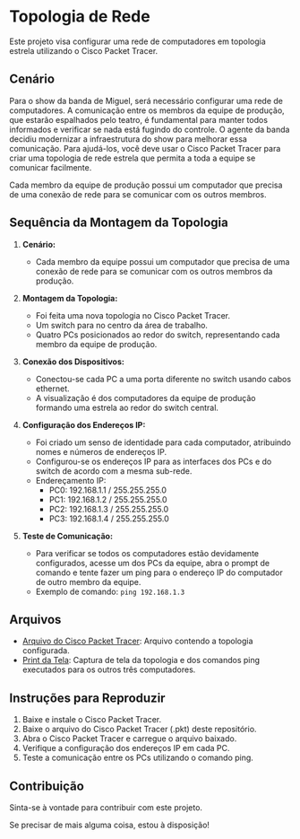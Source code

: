 # Topologia de Rede

Este projeto visa configurar uma rede de computadores em topologia estrela utilizando o Cisco Packet Tracer.

## Cenário
Para o show da banda de Miguel, será necessário configurar uma rede de computadores. A comunicação entre os membros da equipe de produção, que estarão espalhados pelo teatro, é fundamental para manter todos informados e verificar se nada está fugindo do controle. O agente da banda decidiu modernizar a infraestrutura do show para melhorar essa comunicação. Para ajudá-los, você deve usar o Cisco Packet Tracer para criar uma topologia de rede estrela que permita a toda a equipe se comunicar facilmente.

Cada membro da equipe de produção possui um computador que precisa de uma conexão de rede para se comunicar com os outros membros.

## Sequência da Montagem da Topologia

1. **Cenário:**
   - Cada membro da equipe possui um computador que precisa de uma conexão de rede para se comunicar com os outros membros da produção.

2. **Montagem da Topologia:**
   - Foi feita uma nova topologia no Cisco Packet Tracer.
   - Um switch para no centro da área de trabalho.
   - Quatro PCs posicionados ao redor do switch, representando cada membro da equipe de produção.

3. **Conexão dos Dispositivos:**
   - Conectou-se cada PC a uma porta diferente no switch usando cabos ethernet.
   - A visualização é dos computadores da equipe de produção formando uma estrela ao redor do switch central.

4. **Configuração dos Endereços IP:**
   - Foi criado um senso de identidade para cada computador, atribuindo nomes e números de endereços IP.
   - Configurou-se os endereços IP para as interfaces dos PCs e do switch de acordo com a mesma sub-rede.
   - Endereçamento IP:
     - PC0: 192.168.1.1 / 255.255.255.0
     - PC1: 192.168.1.2 / 255.255.255.0
     - PC2: 192.168.1.3 / 255.255.255.0
     - PC3: 192.168.1.4 / 255.255.255.0

5. **Teste de Comunicação:**
   - Para verificar se todos os computadores estão devidamente configurados, acesse um dos PCs da equipe, abra o prompt de comando e tente fazer um ping para o endereço IP do computador de outro membro da equipe.
   - Exemplo de comando: `ping 192.168.1.3`

## Arquivos

- [Arquivo do Cisco Packet Tracer](./path/to/your/cisco-packet-tracer-file.pkt): Arquivo contendo a topologia configurada.
- [Print da Tela](./path/to/your/screenshot.png): Captura de tela da topologia e dos comandos ping executados para os outros três computadores.

## Instruções para Reproduzir

1. Baixe e instale o Cisco Packet Tracer.
2. Baixe o arquivo do Cisco Packet Tracer (.pkt) deste repositório.
3. Abra o Cisco Packet Tracer e carregue o arquivo baixado.
4. Verifique a configuração dos endereços IP em cada PC.
5. Teste a comunicação entre os PCs utilizando o comando ping.

## Contribuição

Sinta-se à vontade para contribuir com este projeto.

Se precisar de mais alguma coisa, estou à disposição!

